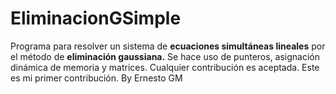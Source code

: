 # EliminacionGSimple

Programa para resolver un sistema de **ecuaciones simultáneas lineales** por el método de **eliminación gaussiana.**
Se hace uso de punteros, asignación dinámica de memoria y matrices. 
Cualquier contribución es aceptada. 
Este es mi primer contribución. 
By Ernesto GM
